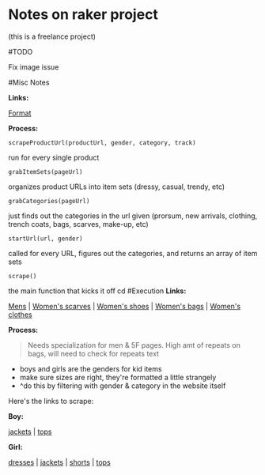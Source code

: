 Notes on raker project
======================

(this is a freelance project)

#TODO

Fix image issue

#Misc Notes

**Links:**

[Format](https://docs.google.com/document/d/10cGMGMSijke0lIZUNIiIQu6_MwH8ktVJNlx6h_p-1wU/edit?usp=sharing)

**Process:**

	scrapeProductUrl(productUrl, gender, category, track)

run for every single product

	grabItemSets(pageUrl)

organizes product URLs into item sets (dressy, casual, trendy, etc)

	grabCategories(pageUrl)

just finds out the categories in the url given (prorsum, new arrivals, clothing, trench coats, bags, scarves, make-up, etc)

	startUrl(url, gender)

called for every URL, figures out the categories, and returns an array of item sets

	scrape()

the main function that kicks it off
cd 
#Execution
**Links:**

[Mens](http://www.bergdorfgoodman.com/Mens-Store/cat202802/c.cat?siloId=cat202802&navid=topNavMens) | 
[Women's scarves](http://www.bergdorfgoodman.com/Categories/Scarves/cat408112_cat408110_cat408107/c.cat) | 
[Women's shoes](http://www.bergdorfgoodman.com/Shoe-Salon/cat200648/c.cat?siloId=cat200648&navid=topNavShoeSalon) | 
[Women's bags](http://www.bergdorfgoodman.com/Handbags/cat257221/c.cat?siloId=cat257221&navid=topNavHandbags) | 
[Women's clothes](http://www.bergdorfgoodman.com/5F-Contemporary/5F-Apparel/Shop-All-5F/cat441205_cat232503_cat230300/c.cat)


**Process:**

>Needs specialization for men & 5F pages. High amt of repeats on bags, will need to check for repeats text

* boys and girls are the genders for kid items
* make sure sizes are right, they're formatted a little strangely
* ^do this by filtering with gender & category in the website itself

Here's the links to scrape:

**Boy:**

[jackets](http://www.bergdorfgoodman.com/Kids/Boys/cat413109_cat000006_cat000000/c.cat?fromDrawer=true#endecaDrivenSiloRefinements=fromDrawer%3Dtrue&userConstrainedResults=true&refinements=4294924778,&page=1&pageSize=120&sort=PCS_SORT&definitionPath=/nm/commerce/pagedef/template/EndecaDriven&allStoresInput=false&onlineOnly=) | [tops](http://www.bergdorfgoodman.com/Kids/Boys/cat413109_cat000006_cat000000/c.cat?fromDrawer=true#endecaDrivenSiloRefinements=fromDrawer%3Dtrue&userConstrainedResults=true&refinements=4294924777,&page=1&pageSize=120&sort=PCS_SORT&definitionPath=/nm/commerce/pagedef/template/EndecaDriven&allStoresInput=false&onlineOnly=)

**Girl:**

[dresses](http://www.bergdorfgoodman.com/Kids/Girls/cat356400_cat000006_cat000000/c.cat#userConstrainedResults=true&refinements=4294924774,&page=1&pageSize=120&sort=PCS_SORT&definitionPath=/nm/commerce/pagedef/template/EndecaDriven&allStoresInput=false&onlineOnly=) | [jackets](http://www.bergdorfgoodman.com/Kids/Girls/cat356400_cat000006_cat000000/c.cat#userConstrainedResults=true&refinements=4294924778,&page=1&pageSize=120&sort=PCS_SORT&definitionPath=/nm/commerce/pagedef/template/EndecaDriven&allStoresInput=false&onlineOnly=) | [shorts](http://www.bergdorfgoodman.com/Kids/Girls/cat356400_cat000006_cat000000/c.cat#userConstrainedResults=true&refinements=4294924780,&page=1&pageSize=120&sort=PCS_SORT&definitionPath=/nm/commerce/pagedef/template/EndecaDriven&allStoresInput=false&onlineOnly=) | [tops](http://www.bergdorfgoodman.com/Kids/Girls/cat356400_cat000006_cat000000/c.cat#userConstrainedResults=true&refinements=4294924777,&page=1&pageSize=120&sort=PCS_SORT&definitionPath=/nm/commerce/pagedef/template/EndecaDriven&allStoresInput=false&onlineOnly=)